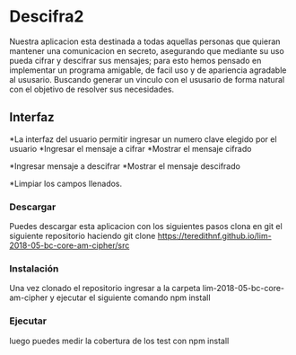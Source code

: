 # Descifra2
Nuestra aplicacion esta destinada a todas aquellas personas que quieran 
mantener una comunicacion en secreto, asegurando que mediante su uso 
pueda cifrar y descifrar sus mensajes; para esto hemos pensado en implementar
un programa amigable, de facil uso y de apariencia agradable al ususario.
Buscando generar un vinculo con el ususario de forma natural con el objetivo 
de resolver sus necesidades.

## Interfaz
*La interfaz del usuario permitir ingresar un numero clave elegido por el usuario
*Ingresar el mensaje a cifrar
*Mostrar el mensaje cifrado

*Ingresar mensaje a descifrar
*Mostrar el mensaje descifrado 

*Limpiar los campos llenados.

### Descargar
Puedes descargar esta aplicacion con los siguientes pasos
clona en git el siguiente repositorio haciendo
git clone <https://teredithnf.github.io/lim-2018-05-bc-core-am-cipher/src>

### Instalación
Una vez clonado el repositorio 
ingresar a la carpeta lim-2018-05-bc-core-am-cipher
y ejecutar el siguiente comando npm install

### Ejecutar

luego puedes medir la cobertura de los test con npm install